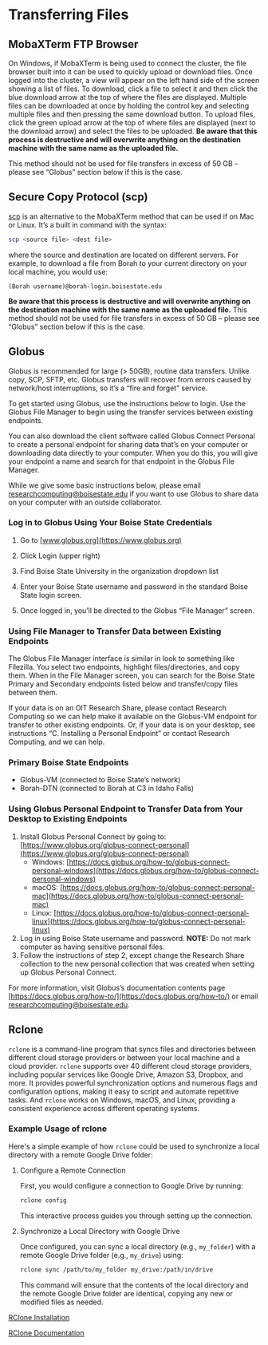# Transferring Files

## MobaXTerm FTP Browser
On Windows, if MobaXTerm is being used to connect the cluster, the file browser built into it can be used to quickly upload or download files.
Once logged into the cluster, a view will appear on the left hand side of the screen showing a list of files.
To download, click a file to select it and then click the blue download arrow at the top of where the files are displayed.
Multiple files can be downloaded at once by holding the control key and selecting multiple files and then pressing the same download button.
To upload files, click the green upload arrow at the top of where files are displayed (next to the download arrow) and select the files to be uploaded.
**Be aware that this process is destructive and will overwrite anything on the destination machine with the same name as the uploaded file.**

This method should not be used for file transfers in excess of 50 GB – please see “Globus” section below if this is the case.

## Secure Copy Protocol (scp)
[scp](https://linux.die.net/man/1/scp) is an alternative to the MobaXTerm
method that can be used if on Mac or Linux.
It’s a built in command with the syntax:
```bash
scp <source file> <dest file>
```
where the source and destination are located on different servers.
For example, to download a file from Borah to your current directory on your local machine, you would use:

`(Borah username)@borah-login.boisestate.edu`

**Be aware that this process is destructive and will overwrite anything on the destination machine with the same name as the uploaded file.**
This method should not be used for file transfers in excess of 50 GB – please see “Globus” section below if this is the case.

## Globus
Globus is recommended for large (> 50GB), routine data transfers.
Unlike copy, SCP, SFTP, etc. Globus transfers will recover from errors caused by network/host interruptions, so it’s a “fire and forget” service.

To get started using Globus, use the instructions below to login.
Use the Globus File Manager to begin using the transfer services between existing endpoints.

You can also download the client software called Globus Connect Personal to create a personal endpoint for sharing data that’s on your computer or downloading data directly to your computer.
When you do this, you will give your endpoint a name and search for that endpoint in the Globus File Manager.

While we give some basic instructions below, please email researchcomputing@boisestate.edu if you want to use Globus to share data on your computer with an outside collaborator.

### Log in to Globus Using Your Boise State Credentials
1. Go to [www.globus.org](https://www.globus.org)

2. Click Login (upper right)

3. Find Boise State University in the organization dropdown list

4. Enter your Boise State username and password in the standard Boise State login screen.

5. Once logged in, you’ll be directed to the Globus “File Manager” screen.

### Using File Manager to Transfer Data between Existing Endpoints
The Globus File Manager interface is similar in look to something like Filezilla.
You select two endpoints, highlight files/directories, and copy them.
When in the File Manager screen, you can search for the Boise State Primary and Secondary endpoints listed below and transfer/copy files between them.

If your data is on an OIT Research Share, please contact Research Computing so we can help make it available on the Globus-VM endpoint for transfer to other existing endpoints.
Or, if your data is on your desktop, see instructions “C. Installing a Personal Endpoint” or contact Research Computing, and we can help.

### Primary Boise State Endpoints
- Globus-VM (connected to Boise State’s network)
- Borah-DTN (connected to Borah at C3 in Idaho Falls)

### Using Globus Personal Endpoint to Transfer Data from Your Desktop to Existing Endpoints
1. Install Globus Personal Connect by going to: [https://www.globus.org/globus-connect-personal](https://www.globus.org/globus-connect-personal)
    - Windows: [https://docs.globus.org/how-to/globus-connect-personal-windows](https://docs.globus.org/how-to/globus-connect-personal-windows)
    - macOS:   [https://docs.globus.org/how-to/globus-connect-personal-mac](https://docs.globus.org/how-to/globus-connect-personal-mac)
    - Linux:   [https://docs.globus.org/how-to/globus-connect-personal-linux](https://docs.globus.org/how-to/globus-connect-personal-linux)
2. Log in using Boise State username and password. **NOTE:** Do not mark computer as having sensitive personal files.
3. Follow the instructions of step 2, except change the Research Share collection to the new personal collection that was created when setting up Globus Personal Connect.

For more information, visit Globus’s documentation contents page [https://docs.globus.org/how-to/](https://docs.globus.org/how-to/) or email researchcomputing@boisestate.edu.

## Rclone
`rclone` is a command-line program that syncs files and directories between different cloud storage providers or between your local machine and a cloud provider.
`rclone` supports over 40 different cloud storage providers, including popular services like Google Drive, Amazon S3, Dropbox, and more.
It provides powerful synchronization options and numerous flags and configuration options, making it easy to script and automate repetitive tasks.
And `rclone` works on Windows, macOS, and Linux, providing a consistent experience across different operating systems.

### Example Usage of rclone

Here's a simple example of how `rclone` could be used to synchronize a local directory with a remote Google Drive folder:

1. Configure a Remote Connection

    First, you would configure a connection to Google Drive by running:
   ```bash
   rclone config
   ```

    This interactive process guides you through setting up the connection.

2. Synchronize a Local Directory with Google Drive

    Once configured, you can sync a local directory (e.g., `my_folder`) with a remote Google Drive folder (e.g., `my_drive`) using:
   ```bash
   rclone sync /path/to/my_folder my_drive:/path/in/drive
   ```

    This command will ensure that the contents of the local directory and the remote Google Drive folder are identical, copying any new or modified files as needed.


[RClone Installation](https://rclone.org/install/)

[RClone Documentation](https://rclone.org/docs/)
